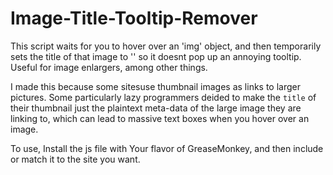 # Image-Title-Tooltip-Remover

This script waits for you to hover over an 'img' object, and then temporarily sets the title of that image to '' so it doesnt pop up an annoying tooltip. Useful for image enlargers, among other things.

I made this because some sitesuse thumbnail images as links to larger pictures. Some particularly lazy programmers deided to make the `title` of their thumbnail just the plaintext meta-data of the large image they are linking to, which can lead to massive text boxes when you hover over an image. 

To use, Install the js file with Your flavor of GreaseMonkey, and then include or match it to the site you want.
